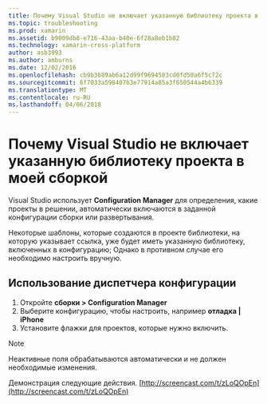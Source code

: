 ```yaml
---
title: Почему Visual Studio не включает указанную библиотеку проекта в моей сборкой?
ms.topic: troubleshooting
ms.prod: xamarin
ms.assetid: b9009db8-e716-43aa-b40e-6f28a8eb1b82
ms.technology: xamarin-cross-platform
author: asb3993
ms.author: amburns
ms.date: 12/02/2016
ms.openlocfilehash: cb9b3689ab6a12d99f9694583cd0fd50a6f5c72c
ms.sourcegitcommit: 6f7033a598407b3e77914a85a3f650544a4b6339
ms.translationtype: MT
ms.contentlocale: ru-RU
ms.lasthandoff: 04/06/2018
---
```

# <a name="why-doesnt-visual-studio-include-my-referenced-library-project-in-my-build"></a>Почему Visual Studio не включает указанную библиотеку проекта в моей сборкой

Visual Studio использует **Configuration Manager** для определения, какие проекты в решении, автоматически включаются в заданной конфигурации сборки или развертывания.

Некоторые шаблоны, которые создаются в проекте библиотеки, на которую указывает ссылка, уже будет иметь указанную библиотеку, включенных в конфигурацию; Однако в противном случае его необходимо настроить вручную.

## <a name="how-to-use-the-configuration-manager"></a>Использование диспетчера конфигурации

1. Откройте **сборки > Configuration Manager**
2. Выберите конфигурацию, чтобы настроить, например **отладка | iPhone**
3. Установите флажки для проектов, которые нужно включить.

> [!NOTE]
> Неактивные поля обрабатываются автоматически и не должен необходимые изменения.

Демонстрация следующие действия. [http://screencast.com/t/zLoQOpEn](http://screencast.com/t/zLoQOpEn)
